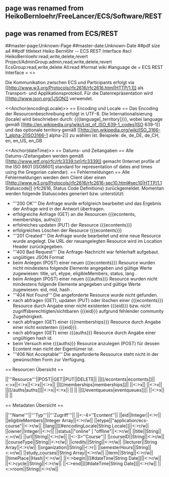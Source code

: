 ## page was renamed from HeikoBernloehr/FreeLancer/ECS/Software/REST
## page was renamed from ECS/REST
##master-page:Unknown-Page
##master-date:Unknown-Date
##pdf size a4
##pdf titletext Heiko Bernlöhr -- ECS REST Interface
#acl HeikoBernloehr:read,write,delete,revert Project/AdminGroup:admin,read,write,delete,revert EcsGroup:read,write,delete All:read
#format wiki
#language de
= ECS REST Interface =
<<TableOfContents>>

Die Kommunikation zwischen ECS und Participants erfolgt via [[http://www.w3.org/Protocols/rfc2616/rfc2616.html|HTTP/1.1]] als Transport- und Applikationsprotokoll. Für die Datenrepräsentation wird [[http://www.json.org/|JSON]] verwendet.

<<Anchor(encodingLocale)>>
== Encoding und Locale ==
Das Encoding der Resourcenbeschreibung erfolgt in UTF-8. Die Internationalisierung (locale) wird beschrieben durch: {{{language[_territory]}}}, wobei language gemäß [[http://en.wikipedia.org/wiki/List_of_ISO_639-1_codes|ISO 639-1]] und das optionale territory gemäß [[http://en.wikipedia.org/wiki/ISO_3166-1_alpha-2|ISO3166-1 alpha-2]] zu wählen ist. Beispiele: de, de_DE, de_CH, en, en_US, en_GB

<<Anchor(dateTime)>>
== Datums- und Zeitangaben ==
Alle Datums-/Zeitangaben werden gemäß [[http://www.ietf.org/rfc/rfc3339.txt|rfc3339]] gemacht (Internet profile of the ISO 8601 [ISO8601]
standard for representation of dates and times using the Gregorian calendar).
== Fehlermeldungen ==
Alle Fehlermeldungen werden dem Client über einen [[http://www.w3.org/Protocols/rfc2616/rfc2616-sec10.html#sec10|HTTP/1.1 Statuscode]] (rfc2616, Status Code Definitions) zurückgemeldet. Momentan werden folgende Statuscodes generiert bzw. unterstützt:

 * '''200 OK''' Die Anfrage wurde erfolgreich bearbeitet und das Ergebnis der Anfrage wird in der Antwort übertragen.
  * erfolgreiche Anfrage (GET) an die Resourcen {{{econtents, memberships, auths}}}
  * erfolreiches updaten (PUT) der Resource {{{econtents}}}
  * erfolgreiches Löschen der Resource {{{econtents}}}
 * '''201 Created''' Die Anfrage wurde bearbeitet und eine neue Resource wurde angelegt. Die URL der neuangelegten Resource wird im Location Header zurückgegeben.
 * '''400 Bad Request''' Die Anfrage-Nachricht war fehlerhaft aufgebaut.
  * ungültiges JSON Format
  * beim Anlegen (POST) einer neuen {{{econtents}}} Resource wurden nicht mindestens folgende Elemente angegeben und gültige Werte zugewiesen: title, url, etype, eligibleMembers, status, lang .
  * beim Anlegen (POST) einer neuen {{{auths}}} Resource wurden nicht mindestens folgende Elemente angegeben und gültige Werte zugewiesen: eid, mid, hash .
 * '''404 Not Found''' Die angeforderte Resource wurde nicht gefunden.
  * nach abfragen (GET), updaten (PUT) oder löschen einer {{{econtents}}} Resource durch Angabe einer nicht existenten {{{eid}}} bzw. nicht zugriffsberechtigten/sichtbaren {{{eid}}} aufgrund fehlender community Zugehörigkeit.
  * nach abfragen (GET) einer {{{memberships}}} Resource durch Angabe einer nicht existenten {{{eid}}}.
  * nach abfragen (GET) einer {{{auths}}} Resource durch Angabe einer ungültigen hash id.
  * beim Versuch eine {{{auths}}} Resource anzulegen (POST) für dessen Econtent man nicht der Eigentümer ist.
 * '''406 Not Acceptable''' Die angeforderte Ressource steht nicht in der gewünschten Form zur Verfügung.

== Resourcen Übersicht ==

||'''Resource'''||POST||GET||PUT||DELETE||
||[[/econtents|econtents]]||<:>x||<:>x||<:>x||<:>x||
||[[/memberships|memberships]]|| ||<:>x|| ||<:>x||
||[[/auths|auths]]||<:>x||<:>x|| || ||
||[[/eventqueues|eventqueues]]|| ||<:>x|| || ||

== Metadaten Übersicht ==

||'''Name'''||'''Typ'''||'''Zugriff'''||
||<:-4>''Econtent''||
||eid||Integer||<:>r||
||eligibleMembers||Integer Array||<:>r/w||
||etype||"application/ecs-course"||<:>r/w||
||lang||[[#encodingLocale|String Locale]]||<:>r/w||
||owner||Integer||<:>r||
||status||"online" | "offline"||<:>r/w||
||title||String||<:>r/w||
||url||String||<:>r/w||
||<:-3>''Course''||
||courseID||String||<:>r/w||
||courseType||String||<:>r/w||
||credits||String||<:>r/w||
||lecturer||String Array||<:>r/w||
||organization||String||<:>r||
||semesterHours||String||<:>r/w||
||study_courses||String Array||<:>r/w||
||term||String||<:>r/w||
||timePlace||Hash||<:>r/w||
||<:>begin||[[#dateTime|String Date]]||<:>r/w||
||<:>cycle||String||<:>r/w||
||<:>end||[[#dateTime|String Date]]||<:>r/w||
||<:>room||String||<:>r/w||
